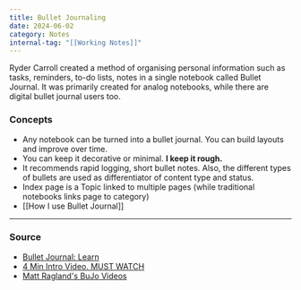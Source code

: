 ```yaml
---
title: Bullet Journaling
date: 2024-06-02
category: Notes
internal-tag: "[[Working Notes]]"
---
```

Ryder Carroll created a method of organising personal information such as tasks, reminders, to-do lists, notes in a single notebook called Bullet Journal.  It was primarily created for analog notebooks, while there are digital bullet journal users too.
### Concepts 
- Any notebook can be turned into a bullet journal. You can build layouts and improve over time. 
- You can keep it decorative or minimal. **I keep it rough.**
- It recommends rapid logging, short bullet notes. Also, the different types of bullets are used as differentiator of content type and status. 
- Index page is a Topic linked to multiple pages (while traditional notebooks links page to category) 
- [[How I use Bullet Journal]] 

---
### Source
- [Bullet Journal: Learn](https://bulletjournal.com/pages/learn)
- [4 Min Intro Video. MUST WATCH](https://www.youtube.com/watch?v=fm15cmYU0IM)
- [Matt Ragland's BuJo Videos](https://www.youtube.com/playlist?list=PL86N9FudwTtH4HHAvZNa4fxEH1yZ3zvk7)